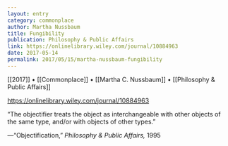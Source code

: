 ```yaml
---
layout: entry
category: commonplace
author: Martha Nussbaum
title: Fungibility
publication: Philosophy & Public Affairs
link: https://onlinelibrary.wiley.com/journal/10884963
date: 2017-05-14
permalink: 2017/05/15/martha-nussbaum-fungibility
---
```


[[2017]] • [[Commonplace]] • [[Martha C. Nussbaum]] • [[Philosophy & Public Affairs]] 

https://onlinelibrary.wiley.com/journal/10884963

“The objectifier treats the object as interchangeable with other objects of the same type, and/or with objects of other types.”

—“Objectification,” *Philosophy & Public Affairs,* 1995